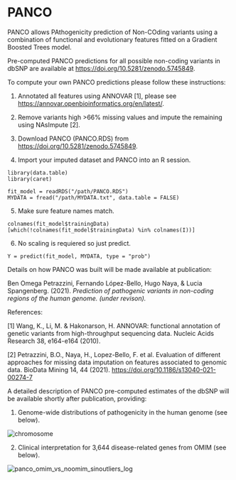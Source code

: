 # PANCO

PANCO allows PAthogenicity prediction of Non-COding variants using a combination of functional and evolutionary features fitted on a Gradient Boosted Trees model.

Pre-computed PANCO predictions for all possible non-coding variants in dbSNP are available at https://doi.org/10.5281/zenodo.5745849.

To compute your own PANCO predictions please follow these instructions:

1) Annotated all features using ANNOVAR [1], please see https://annovar.openbioinformatics.org/en/latest/.

2) Remove variants high >66% missing values and impute the remaining using NAsImpute [2].

3) Download PANCO (PANCO.RDS) from https://doi.org/10.5281/zenodo.5745849.

4) Import your imputed dataset and PANCO into an R session.

```
library(data.table)
library(caret)

fit_model = readRDS("/path/PANCO.RDS")
MYDATA = fread("/path/MYDATA.txt", data.table = FALSE)
```

5) Make sure feature names match.
```
colnames(fit_model$trainingData)[which(!colnames(fit_model$trainingData) %in% colnames(I))]
```

6) No scaling is requiered so just predict.
```
Y = predict(fit_model, MYDATA, type = "prob")
```

Details on how PANCO was built will be made available at publication:

Ben Omega Petrazzini, Fernando López-Bello, Hugo Naya, & Lucia Spangenberg. (2021). _Prediction of pathogenic variants in non-coding regions of the human genome. (under revison)._

References:

[1] Wang, K., Li, M. & Hakonarson, H. ANNOVAR: functional annotation of genetic variants from high-throughput sequencing data. Nucleic Acids Research 38, e164-e164 (2010).

[2] Petrazzini, B.O., Naya, H., Lopez-Bello, F. et al. Evaluation of different approaches for missing data imputation on features associated to genomic data. BioData Mining 14, 44 (2021). https://doi.org/10.1186/s13040-021-00274-7


A detailed description of PANCO pre-computed estimates of the dbSNP will be available shortly after publication, providing:

1) Genome-wide distributions of pathogenicity in the human genome (see below).

![chromosome](https://user-images.githubusercontent.com/51827357/155601246-15077bdc-a38e-48c1-915b-428e2267aac2.png)

2) Clinical interpretation for 3,644 disease-related genes from OMIM (see below).

![panco_omim_vs_noomim_sinoutliers_log](https://user-images.githubusercontent.com/51827357/157767941-99d2b442-90a5-45b1-a9ae-312e25893b2e.png)
